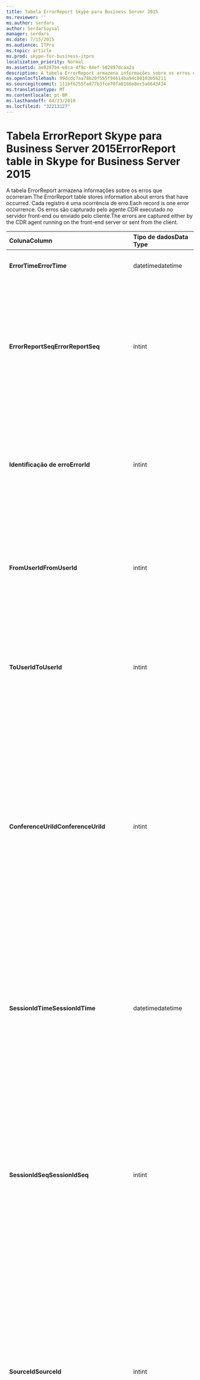 ```yaml
---
title: Tabela ErrorReport Skype para Business Server 2015
ms.reviewer: ''
ms.author: serdars
author: SerdarSoysal
manager: serdars
ms.date: 7/15/2015
ms.audience: ITPro
ms.topic: article
ms.prod: skype-for-business-itpro
localization_priority: Normal
ms.assetid: ae0287b4-e8ca-4f8c-84ef-502897dcaa2a
description: A tabela ErrorReport armazena informações sobre os erros que ocorreram. Cada registro é uma ocorrência de erro. Os erros são capturado pelo agente CDR executado no servidor front-end ou enviado pelo cliente.
ms.openlocfilehash: 99dcdc7aa78b20f555f94614ba94c80103b56211
ms.sourcegitcommit: 111bf6255fa877b3fce70fa8166e8ec5a6643434
ms.translationtype: MT
ms.contentlocale: pt-BR
ms.lasthandoff: 04/23/2019
ms.locfileid: "32213127"
---
```

# <a name="errorreport-table-in-skype-for-business-server-2015"></a><span data-ttu-id="fb824-105">Tabela ErrorReport Skype para Business Server 2015</span><span class="sxs-lookup"><span data-stu-id="fb824-105">ErrorReport table in Skype for Business Server 2015</span></span>
 
<span data-ttu-id="fb824-106">A tabela ErrorReport armazena informações sobre os erros que ocorreram.</span><span class="sxs-lookup"><span data-stu-id="fb824-106">The ErrorReport table stores information about errors that have occurred.</span></span> <span data-ttu-id="fb824-107">Cada registro é uma ocorrência de erro.</span><span class="sxs-lookup"><span data-stu-id="fb824-107">Each record is one error occurrence.</span></span> <span data-ttu-id="fb824-108">Os erros são capturado pelo agente CDR executado no servidor front-end ou enviado pelo cliente.</span><span class="sxs-lookup"><span data-stu-id="fb824-108">The errors are captured either by the CDR agent running on the front-end server or sent from the client.</span></span>
  
|<span data-ttu-id="fb824-109">**Coluna**</span><span class="sxs-lookup"><span data-stu-id="fb824-109">**Column**</span></span>|<span data-ttu-id="fb824-110">**Tipo de dados**</span><span class="sxs-lookup"><span data-stu-id="fb824-110">**Data Type**</span></span>|<span data-ttu-id="fb824-111">**Chave/índice**</span><span class="sxs-lookup"><span data-stu-id="fb824-111">**Key/Index**</span></span>|<span data-ttu-id="fb824-112">**Detalhes**</span><span class="sxs-lookup"><span data-stu-id="fb824-112">**Details**</span></span>|
|:-----|:-----|:-----|:-----|
|<span data-ttu-id="fb824-113">**ErrorTime**</span><span class="sxs-lookup"><span data-stu-id="fb824-113">**ErrorTime**</span></span> <br/> |<span data-ttu-id="fb824-114">datetime</span><span class="sxs-lookup"><span data-stu-id="fb824-114">datetime</span></span>  <br/> |<span data-ttu-id="fb824-115">Primária</span><span class="sxs-lookup"><span data-stu-id="fb824-115">Primary</span></span>  <br/> |<span data-ttu-id="fb824-116">Data e hora em que o erro ocorreu.</span><span class="sxs-lookup"><span data-stu-id="fb824-116">Date and time the error occurred.</span></span>  <br/> |
|<span data-ttu-id="fb824-117">**ErrorReportSeq**</span><span class="sxs-lookup"><span data-stu-id="fb824-117">**ErrorReportSeq**</span></span> <br/> |<span data-ttu-id="fb824-118">int</span><span class="sxs-lookup"><span data-stu-id="fb824-118">int</span></span>  <br/> |<span data-ttu-id="fb824-119">Primária</span><span class="sxs-lookup"><span data-stu-id="fb824-119">Primary</span></span>  <br/> |<span data-ttu-id="fb824-120">Número de identificação para identificar o relatório de erros.</span><span class="sxs-lookup"><span data-stu-id="fb824-120">ID number to identify the error report.</span></span> <span data-ttu-id="fb824-121">Usado em conjunto com **ErrorTime** para identificar exclusivamente um relatório de erros.</span><span class="sxs-lookup"><span data-stu-id="fb824-121">Used in conjunction with **ErrorTime** to uniquely identify an error report.</span></span> <br/> |
|<span data-ttu-id="fb824-122">**Identificação de erro**</span><span class="sxs-lookup"><span data-stu-id="fb824-122">**ErrorId**</span></span> <br/> |<span data-ttu-id="fb824-123">int</span><span class="sxs-lookup"><span data-stu-id="fb824-123">int</span></span>  <br/> |<span data-ttu-id="fb824-124">Externa</span><span class="sxs-lookup"><span data-stu-id="fb824-124">Foreign</span></span>  <br/> |<span data-ttu-id="fb824-125">ID exclusiva do tipo de erro.</span><span class="sxs-lookup"><span data-stu-id="fb824-125">Unique ID of the error type.</span></span> <span data-ttu-id="fb824-126">Consulte a [tabela ErrorDef no Skype para Business Server 2015](errordef.md) para obter mais informações.</span><span class="sxs-lookup"><span data-stu-id="fb824-126">See the [ErrorDef table in Skype for Business Server 2015](errordef.md) for more information.</span></span> <br/> |
|<span data-ttu-id="fb824-127">**FromUserId**</span><span class="sxs-lookup"><span data-stu-id="fb824-127">**FromUserId**</span></span> <br/> |<span data-ttu-id="fb824-128">int</span><span class="sxs-lookup"><span data-stu-id="fb824-128">int</span></span>  <br/> |<span data-ttu-id="fb824-129">Externa</span><span class="sxs-lookup"><span data-stu-id="fb824-129">Foreign</span></span>  <br/> |<span data-ttu-id="fb824-130">Usuário que originou a solicitação que causou o erro.</span><span class="sxs-lookup"><span data-stu-id="fb824-130">User who originated the request that caused the error.</span></span> <span data-ttu-id="fb824-131">Consulte a [tabela de usuários](users.md) para obter mais informações.</span><span class="sxs-lookup"><span data-stu-id="fb824-131">See the [Users table](users.md) for more information.</span></span> <br/> |
|<span data-ttu-id="fb824-132">**ToUserId**</span><span class="sxs-lookup"><span data-stu-id="fb824-132">**ToUserId**</span></span> <br/> |<span data-ttu-id="fb824-133">int</span><span class="sxs-lookup"><span data-stu-id="fb824-133">int</span></span>  <br/> |<span data-ttu-id="fb824-134">Externa</span><span class="sxs-lookup"><span data-stu-id="fb824-134">Foreign</span></span>  <br/> |<span data-ttu-id="fb824-135">Usuário de destino para a solicitação que causou o erro.</span><span class="sxs-lookup"><span data-stu-id="fb824-135">Destination user for the request that caused the error.</span></span> <span data-ttu-id="fb824-136">Consulte a [tabela de usuários](users.md) para obter mais informações.</span><span class="sxs-lookup"><span data-stu-id="fb824-136">See the [Users table](users.md) for more information.</span></span> <br/> |
|<span data-ttu-id="fb824-137">**ConferenceUriId**</span><span class="sxs-lookup"><span data-stu-id="fb824-137">**ConferenceUriId**</span></span> <br/> |<span data-ttu-id="fb824-138">int</span><span class="sxs-lookup"><span data-stu-id="fb824-138">int</span></span>  <br/> |<span data-ttu-id="fb824-139">Externa</span><span class="sxs-lookup"><span data-stu-id="fb824-139">Foreign</span></span>  <br/> |<span data-ttu-id="fb824-140">URI de conferência relacionadas ao erro.</span><span class="sxs-lookup"><span data-stu-id="fb824-140">Conference URI related to the error.</span></span> <span data-ttu-id="fb824-141">Consulte a [tabela ConferenceUris do Skype para Business Server 2015](conferenceuris.md) para obter mais informações.</span><span class="sxs-lookup"><span data-stu-id="fb824-141">See the [ConferenceUris table in Skype for Business Server 2015](conferenceuris.md) for more information.</span></span> <span data-ttu-id="fb824-142">Geralmente, se ConferenceUriId não for nula, em seguida, FromUserId ou ToUserId será nulo.</span><span class="sxs-lookup"><span data-stu-id="fb824-142">Typically, if ConferenceUriId is not null, then either FromUserId or ToUserId will be null.</span></span> <br/> |
|<span data-ttu-id="fb824-143">**SessionIdTime**</span><span class="sxs-lookup"><span data-stu-id="fb824-143">**SessionIdTime**</span></span> <br/> |<span data-ttu-id="fb824-144">datetime</span><span class="sxs-lookup"><span data-stu-id="fb824-144">datetime</span></span>  <br/> |<span data-ttu-id="fb824-145">Externa</span><span class="sxs-lookup"><span data-stu-id="fb824-145">Foreign</span></span>  <br/> |<span data-ttu-id="fb824-146">Usado em conjunto com **SessionIdSeq** para identificar exclusivamente uma sessão.</span><span class="sxs-lookup"><span data-stu-id="fb824-146">Used in conjunction with **SessionIdSeq** to uniquely identify a session.</span></span> <span data-ttu-id="fb824-147">Consulte a [tabela no Skype para Business Server 2015 de diálogos](dialogs.md) para obter mais informações.</span><span class="sxs-lookup"><span data-stu-id="fb824-147">See the [Dialogs table in Skype for Business Server 2015](dialogs.md) for more information.</span></span> <br/> |
|<span data-ttu-id="fb824-148">**SessionIdSeq**</span><span class="sxs-lookup"><span data-stu-id="fb824-148">**SessionIdSeq**</span></span> <br/> |<span data-ttu-id="fb824-149">int</span><span class="sxs-lookup"><span data-stu-id="fb824-149">int</span></span>  <br/> |<span data-ttu-id="fb824-150">Externa</span><span class="sxs-lookup"><span data-stu-id="fb824-150">Foreign</span></span>  <br/> |<span data-ttu-id="fb824-151">Número de identificação para identificar a sessão.</span><span class="sxs-lookup"><span data-stu-id="fb824-151">ID number to identify the session.</span></span> <span data-ttu-id="fb824-152">Usado em conjunto com **SessionIdTime** para identificar exclusivamente uma sessão.</span><span class="sxs-lookup"><span data-stu-id="fb824-152">Used in conjunction with **SessionIdTime** to uniquely identify a session.</span></span> <span data-ttu-id="fb824-153">Consulte a [tabela no Skype para Business Server 2015 de diálogos](dialogs.md) para obter mais informações.</span><span class="sxs-lookup"><span data-stu-id="fb824-153">See the [Dialogs table in Skype for Business Server 2015](dialogs.md) for more information.</span></span> <br/> |
|<span data-ttu-id="fb824-154">**SourceId**</span><span class="sxs-lookup"><span data-stu-id="fb824-154">**SourceId**</span></span> <br/> |<span data-ttu-id="fb824-155">int</span><span class="sxs-lookup"><span data-stu-id="fb824-155">int</span></span>  <br/> |<span data-ttu-id="fb824-156">Externa</span><span class="sxs-lookup"><span data-stu-id="fb824-156">Foreign</span></span>  <br/> |<span data-ttu-id="fb824-157">Servidor que enviou o relatório de erro (se o relatório está sendo enviado de um componente do servidor).</span><span class="sxs-lookup"><span data-stu-id="fb824-157">Server that sent the error report (if the report is being sent from a server component).</span></span> <span data-ttu-id="fb824-158">Consulte a [tabela de servidores](servers.md) para obter mais informações.</span><span class="sxs-lookup"><span data-stu-id="fb824-158">See the [Servers table](servers.md) for more information.</span></span> <br/> <span data-ttu-id="fb824-159">Este campo foi introduzido no Microsoft Lync Server 2013.</span><span class="sxs-lookup"><span data-stu-id="fb824-159">This field was introduced in Microsoft Lync Server 2013.</span></span>  <br/> |
|<span data-ttu-id="fb824-160">**ApplicationId**</span><span class="sxs-lookup"><span data-stu-id="fb824-160">**ApplicationId**</span></span> <br/> |<span data-ttu-id="fb824-161">int</span><span class="sxs-lookup"><span data-stu-id="fb824-161">int</span></span>  <br/> |<span data-ttu-id="fb824-162">Externa</span><span class="sxs-lookup"><span data-stu-id="fb824-162">Foreign</span></span>  <br/> |<span data-ttu-id="fb824-163">Servidor que enviou o relatório de erro (se o relatório está sendo enviado de um componente do servidor).</span><span class="sxs-lookup"><span data-stu-id="fb824-163">Server that sent the error report (if the report is being sent from a server component).</span></span> <span data-ttu-id="fb824-164">Consulte a [tabela de aplicativo no Skype para Business Server 2015](application.md) para obter mais informações.</span><span class="sxs-lookup"><span data-stu-id="fb824-164">See the [Application table in Skype for Business Server 2015](application.md) for more information.</span></span> <br/> <span data-ttu-id="fb824-165">Este campo foi introduzido no Microsoft Lync Server 2013.</span><span class="sxs-lookup"><span data-stu-id="fb824-165">This field was introduced in Microsoft Lync Server 2013.</span></span>  <br/> |
|<span data-ttu-id="fb824-166">**MsDiagHeader**</span><span class="sxs-lookup"><span data-stu-id="fb824-166">**MsDiagHeader**</span></span> <br/> |<span data-ttu-id="fb824-167">imagem</span><span class="sxs-lookup"><span data-stu-id="fb824-167">image</span></span>  <br/> | <br/> |<span data-ttu-id="fb824-168">Obter mais informações sobre o erro.</span><span class="sxs-lookup"><span data-stu-id="fb824-168">More information about the error.</span></span>  <br/> <span data-ttu-id="fb824-169">Esses dados podem ser convertidos em formato de texto usando esta sintaxe:</span><span class="sxs-lookup"><span data-stu-id="fb824-169">This data can be converted to text format by using this syntax:</span></span>  <br/>  `cast(cast(Detail as varbinary(max)) as varchar(max))` <br/> |
|<span data-ttu-id="fb824-170">**ClientVersionId**</span><span class="sxs-lookup"><span data-stu-id="fb824-170">**ClientVersionId**</span></span> <br/> |<span data-ttu-id="fb824-171">int</span><span class="sxs-lookup"><span data-stu-id="fb824-171">int</span></span>  <br/> |<span data-ttu-id="fb824-172">Externa</span><span class="sxs-lookup"><span data-stu-id="fb824-172">Foreign</span></span>  <br/> |<span data-ttu-id="fb824-173">A versão do cliente do ponto de extremidade que envia o relatório de erros.</span><span class="sxs-lookup"><span data-stu-id="fb824-173">The client version of endpoint that sends the error report.</span></span> <span data-ttu-id="fb824-174">Consulte a [tabela ClientVersions Skype para Business Server 2015](clientversions.md) para obter mais informações.</span><span class="sxs-lookup"><span data-stu-id="fb824-174">See the [ClientVersions table in Skype for Business Server 2015](clientversions.md) for more information.</span></span> <br/> |
|<span data-ttu-id="fb824-175">**IsCapturedByServer**</span><span class="sxs-lookup"><span data-stu-id="fb824-175">**IsCapturedByServer**</span></span> <br/> |<span data-ttu-id="fb824-176">bit</span><span class="sxs-lookup"><span data-stu-id="fb824-176">bit</span></span>  <br/> ||<span data-ttu-id="fb824-177">É o relatório de erros capturado pelo agente de CDR em execução no servidor front-end ou enviado pelo cliente.</span><span class="sxs-lookup"><span data-stu-id="fb824-177">Is the error report captured by the CDR agent running on the front-end server, or sent by the client.</span></span>  <br/> |
|<span data-ttu-id="fb824-178">**Sinalizador**</span><span class="sxs-lookup"><span data-stu-id="fb824-178">**Flag**</span></span> <br/> |<span data-ttu-id="fb824-179">smallint</span><span class="sxs-lookup"><span data-stu-id="fb824-179">smallint</span></span>  <br/> ||<span data-ttu-id="fb824-180">Reservado para uso futuro.</span><span class="sxs-lookup"><span data-stu-id="fb824-180">Reserved for future use.</span></span>  <br/> |
|<span data-ttu-id="fb824-181">**TelemetryId**</span><span class="sxs-lookup"><span data-stu-id="fb824-181">**TelemetryId**</span></span> <br/> |<span data-ttu-id="fb824-182">Identificador exclusivo</span><span class="sxs-lookup"><span data-stu-id="fb824-182">uniqueIdentifier</span></span>  <br/> ||<span data-ttu-id="fb824-183">Identificador exclusivo correlacionando as informações de tempo de ingresso para os diferentes componentes envolvidos em uma conferência.</span><span class="sxs-lookup"><span data-stu-id="fb824-183">Unique identifier correlating join time information for the different components involved in a conference.</span></span>  <br/> <span data-ttu-id="fb824-184">Este campo foi introduzido no Microsoft Lync Server 2013.</span><span class="sxs-lookup"><span data-stu-id="fb824-184">This field was introduced in Microsoft Lync Server 2013.</span></span>  <br/> |
|<span data-ttu-id="fb824-185">**SessionSetupTime**</span><span class="sxs-lookup"><span data-stu-id="fb824-185">**SessionSetupTime**</span></span> <br/> |<span data-ttu-id="fb824-186">int</span><span class="sxs-lookup"><span data-stu-id="fb824-186">int</span></span>  <br/> ||<span data-ttu-id="fb824-187">Tempo (em milissegundos) necessário para um componente específico ingresse em uma conferência.</span><span class="sxs-lookup"><span data-stu-id="fb824-187">Time (in milliseconds) required for a specific component to join a conference.</span></span>  <br/> <span data-ttu-id="fb824-188">Este campo foi introduzido no Microsoft Lync Server 2013.</span><span class="sxs-lookup"><span data-stu-id="fb824-188">This field was introduced in Microsoft Lync Server 2013.</span></span>  <br/> |
|<span data-ttu-id="fb824-189">**ServerId**</span><span class="sxs-lookup"><span data-stu-id="fb824-189">**ServerId**</span></span> <br/> |<span data-ttu-id="fb824-190">int</span><span class="sxs-lookup"><span data-stu-id="fb824-190">int</span></span>  <br/> |<span data-ttu-id="fb824-191">Externa</span><span class="sxs-lookup"><span data-stu-id="fb824-191">Foreign</span></span>  <br/> |<span data-ttu-id="fb824-192">Representa o nome de domínio totalmente qualificado do servidor que gerou o relatório de erros.</span><span class="sxs-lookup"><span data-stu-id="fb824-192">Represents the fully qualified domain name of the server that generated the error report.</span></span>  <br/> |
|<span data-ttu-id="fb824-193">**PoolId**</span><span class="sxs-lookup"><span data-stu-id="fb824-193">**PoolId**</span></span> <br/> |<span data-ttu-id="fb824-194">int</span><span class="sxs-lookup"><span data-stu-id="fb824-194">int</span></span>  <br/> |<span data-ttu-id="fb824-195">Externa</span><span class="sxs-lookup"><span data-stu-id="fb824-195">Foreign</span></span>  <br/> |<span data-ttu-id="fb824-196">Representa o nome de domínio totalmente qualificado do pool onde o relatório de erro foi gerado.</span><span class="sxs-lookup"><span data-stu-id="fb824-196">Represents the fully qualified domain name of the pool where the error report was generated.</span></span>  <br/> |
|<span data-ttu-id="fb824-197">**LastModifiedTime**</span><span class="sxs-lookup"><span data-stu-id="fb824-197">**LastModifiedTime**</span></span> <br/> |<span data-ttu-id="fb824-198">DateTime</span><span class="sxs-lookup"><span data-stu-id="fb824-198">Datetime</span></span>  <br/> ||<span data-ttu-id="fb824-199">Para uso interno pelo serviço de monitoramento.</span><span class="sxs-lookup"><span data-stu-id="fb824-199">For internal use by the Monitoring service.</span></span>  <br/> <span data-ttu-id="fb824-200">Este campo foi introduzido no Skype para Business Server 2015.</span><span class="sxs-lookup"><span data-stu-id="fb824-200">This field was introduced in Skype for Business Server 2015.</span></span>  <br/> |
   

